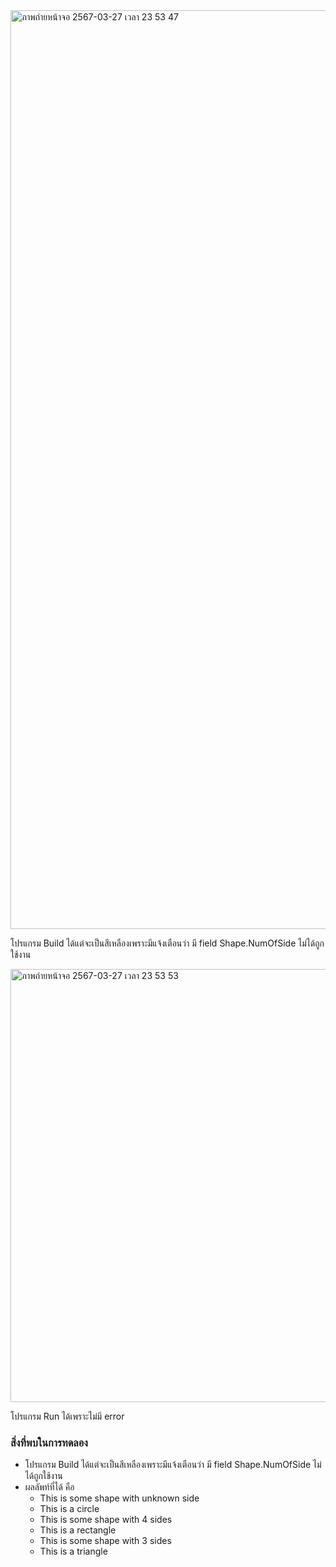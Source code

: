 <img width="1470" alt="ภาพถ่ายหน้าจอ 2567-03-27 เวลา 23 53 47" src="https://github.com/omelaweng/03376836-OOP-2566-Lab-10/assets/144561325/ec037340-4016-4fc8-82f8-86903fe2dd9c">

โปรแกรม Build ได้แต่จะเป็นสีเหลืองเพราะมีแจ้งเตือนว่า มี field Shape.NumOfSide ไม่ได้ถูกใช้งาน

<img width="693" alt="ภาพถ่ายหน้าจอ 2567-03-27 เวลา 23 53 53" src="https://github.com/omelaweng/03376836-OOP-2566-Lab-10/assets/144561325/39634256-a293-40d5-988f-d2318a939117">

โปรแกรม Run ได้เพราะไม่มี error

### สิ่งที่พบในการทดลอง
- โปรแกรม Build ได้แต่จะเป็นสีเหลืองเพราะมีแจ้งเตือนว่า มี field Shape.NumOfSide ไม่ได้ถูกใช้งาน
- ผลลัพท์ที่ได้ คือ
  - This is some shape with unknown side
  - This is a circle
  - This is some shape with 4 sides
  - This is a rectangle
  - This is some shape with 3 sides
  - This is a triangle
